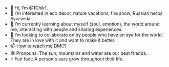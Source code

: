 - 👋 Hi, I’m @1Chik1.
- 👀 I’m interested in eco decor, nature vacations, fire show, Russian herbs, Ayurveda.
- 🌱 I’m currently learning about myself (soul, emotion), the world around me, interacting with people and sharing experiences.
- 💞️ I’m looking to collaborate on by people who have an eye for the world. They are in love with it and want to make it better.
- 📫 How to reach me DM(?)
- 😄 Pronouns: The sun, mountains and water are our best friends.
- ⚡ Fun fact: A person's ears grow throughout their life.

<!---
1Chik1/1Chik1 is a ✨ special ✨ repository because its `README.md` (this file) appears on your GitHub profile.
You can click the Preview link to take a look at your changes.
--->
